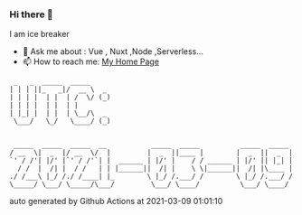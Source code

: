 ### Hi there 👋

I am ice breaker

- 💬 Ask me about : Vue , Nuxt ,Node ,Serverless...
- 📫 How to reach me: [My Home Page](https://icebreaker.top/)

```
 _   _  _____  _____     
| | | ||_   _|/  __ \  _ 
| | | |  | |  | /  \/ (_)
| | | |  | |  | |        
| |_| |  | |  | \__/\  _ 
 \___/   \_/   \____/ (_)
                         
                         
 _____  _____  _____  __           _____  _____          _____  _____ 
/ __  \|  _  |/ __  \/  |         |  _  ||____ |        |  _  ||  _  |
`' / /'| |/' |`' / /'`| |  ______ | |/' |    / / ______ | |/' || |_| |
  / /  |  /| |  / /   | | |______||  /| |    \ \|______||  /| |\____ |
./ /___\ |_/ /./ /____| |_        \ |_/ /.___/ /        \ |_/ /.___/ /
\_____/ \___/ \_____/\___/         \___/ \____/          \___/ \____/
```

auto generated by Github Actions at 2021-03-09 01:01:10
